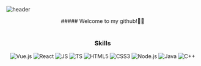 ![header](https://capsule-render.vercel.app/api?type=waving&color=0:1E90FF,100:F08080&height=300&section=header&text=&fontSize=90)

<div align="center">
##### Welcome to my github!🥳😎
<br/>
<br/>

### Skills
 ![Vue.js](https://img.shields.io/badge/Vue.js-4FC08D?style=flat-square&logo=Vue.js&logoColor=black) ![React](https://img.shields.io/badge/React-61DAFB?style=flat-square&logo=React&logoColor=black) ![JS](https://img.shields.io/badge/JavaScript-F7DF1E?style=flat-square&logo=JavaScript&logoColor=black) ![TS](https://img.shields.io/badge/TypeScript-3178C6?style=flat-square&logo=TypeScript&logoColor=white) ![HTML5](https://img.shields.io/badge/HTML-E34F26?style=flat-square&logo=HTML5&logoColor=white) ![CSS3](https://img.shields.io/badge/CSS-1572B6?style=flat-square&logo=CSS3&logoColor=white) ![Node.js](https://img.shields.io/badge/Node.js-339933?style=flat-square&logo=Node.js&logoColor=white)
 ![Java](https://img.shields.io/badge/Java-007396?style=flat-square&logo=Java&logoColor=white) ![C++](https://img.shields.io/badge/C++-00599C?style=flat-square&logo=cplusplus&logoColor=white)

</div>
